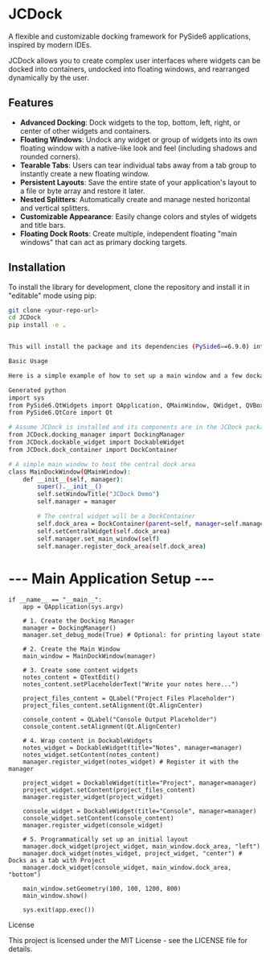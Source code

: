 # JCDock

A flexible and customizable docking framework for PySide6 applications, inspired by modern IDEs.

JCDock allows you to create complex user interfaces where widgets can be docked into containers, undocked into floating windows, and rearranged dynamically by the user.

## Features

*   **Advanced Docking**: Dock widgets to the top, bottom, left, right, or center of other widgets and containers.
*   **Floating Windows**: Undock any widget or group of widgets into its own floating window with a native-like look and feel (including shadows and rounded corners).
*   **Tearable Tabs**: Users can tear individual tabs away from a tab group to instantly create a new floating window.
*   **Persistent Layouts**: Save the entire state of your application's layout to a file or byte array and restore it later.
*   **Nested Splitters**: Automatically create and manage nested horizontal and vertical splitters.
*   **Customizable Appearance**: Easily change colors and styles of widgets and title bars.
*   **Floating Dock Roots**: Create multiple, independent floating "main windows" that can act as primary docking targets.

## Installation

To install the library for development, clone the repository and install it in "editable" mode using pip:

```bash
git clone <your-repo-url>
cd JCDock
pip install -e .


This will install the package and its dependencies (PySide6==6.9.0) into your environment.

Basic Usage

Here is a simple example of how to set up a main window and a few dockable widgets.

Generated python
import sys
from PySide6.QtWidgets import QApplication, QMainWindow, QWidget, QVBoxLayout, QLabel, QTextEdit
from PySide6.QtCore import Qt

# Assume JCDock is installed and its components are in the JCDock package
from JCDock.docking_manager import DockingManager
from JCDock.dockable_widget import DockableWidget
from JCDock.dock_container import DockContainer

# A simple main window to host the central dock area
class MainDockWindow(QMainWindow):
    def __init__(self, manager):
        super().__init__()
        self.setWindowTitle("JCDock Demo")
        self.manager = manager

        # The central widget will be a DockContainer
        self.dock_area = DockContainer(parent=self, manager=self.manager, create_shadow=False, show_title_bar=False)
        self.setCentralWidget(self.dock_area)
        self.manager.set_main_window(self)
        self.manager.register_dock_area(self.dock_area)

```

# --- Main Application Setup ---
```
if __name__ == "__main__":
    app = QApplication(sys.argv)

    # 1. Create the Docking Manager
    manager = DockingManager()
    manager.set_debug_mode(True) # Optional: for printing layout state

    # 2. Create the Main Window
    main_window = MainDockWindow(manager)

    # 3. Create some content widgets
    notes_content = QTextEdit()
    notes_content.setPlaceholderText("Write your notes here...")

    project_files_content = QLabel("Project Files Placeholder")
    project_files_content.setAlignment(Qt.AlignCenter)

    console_content = QLabel("Console Output Placeholder")
    console_content.setAlignment(Qt.AlignCenter)

    # 4. Wrap content in DockableWidgets
    notes_widget = DockableWidget(title="Notes", manager=manager)
    notes_widget.setContent(notes_content)
    manager.register_widget(notes_widget) # Register it with the manager

    project_widget = DockableWidget(title="Project", manager=manager)
    project_widget.setContent(project_files_content)
    manager.register_widget(project_widget)

    console_widget = DockableWidget(title="Console", manager=manager)
    console_widget.setContent(console_content)
    manager.register_widget(console_widget)

    # 5. Programmatically set up an initial layout
    manager.dock_widget(project_widget, main_window.dock_area, "left")
    manager.dock_widget(notes_widget, project_widget, "center") # Docks as a tab with Project
    manager.dock_widget(console_widget, main_window.dock_area, "bottom")

    main_window.setGeometry(100, 100, 1200, 800)
    main_window.show()

    sys.exit(app.exec())
```
License

This project is licensed under the MIT License - see the LICENSE file for details.